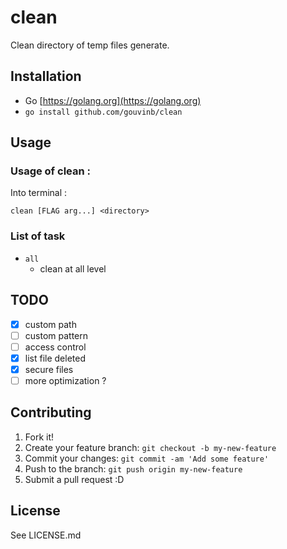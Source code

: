 # clean
Clean directory of temp files generate.

## Installation
- Go [https://golang.org](https://golang.org)
- `go install github.com/gouvinb/clean`

## Usage
### Usage of clean :
Into terminal :

`clean [FLAG arg...] <directory>`

### List of task
- `all`
  - clean at all level

## TODO
- [x] custom path
- [ ] custom pattern
- [ ] access control
- [x] list file deleted
- [x] secure files
- [ ] more optimization ?

## Contributing
1. Fork it!
2. Create your feature branch: `git checkout -b my-new-feature`
3. Commit your changes: `git commit -am 'Add some feature'`
4. Push to the branch: `git push origin my-new-feature`
5. Submit a pull request :D

## License
See LICENSE.md
